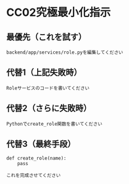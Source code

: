 # CC02究極最小化指示

## 最優先（これを試す）

```
backend/app/services/role.pyを編集してください
```

## 代替1（上記失敗時）

```
Roleサービスのコードを書いてください
```

## 代替2（さらに失敗時）

```
Pythonでcreate_role関数を書いてください
```

## 代替3（最終手段）

```
def create_role(name):
    pass

これを完成させてください
```